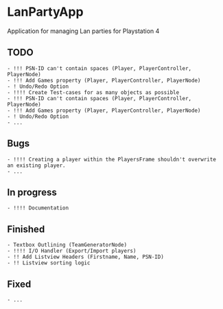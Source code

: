 # LanPartyApp
Application for managing Lan parties for Playstation 4

## TODO
	- !!! PSN-ID can't contain spaces (Player, PlayerController, PlayerNode)
	- !!! Add Games property (Player, PlayerController, PlayerNode)
	- ! Undo/Redo Option
	- !!!! Create Test-cases for as many objects as possible
	- !!! PSN-ID can't contain spaces (Player, PlayerController, PlayerNode)
	- !!! Add Games property (Player, PlayerController, PlayerNode)
	- ! Undo/Redo Option
	- ...

## Bugs
	- !!!! Creating a player within the PlayersFrame shouldn't overwrite an existing player.
	- ...

## In progress
	- !!!! Documentation

## Finished
	- Textbox Outlining (TeamGeneratorNode)
	- !!!! I/O Handler (Export/Import players)
	- !! Add Listview Headers (Firstname, Name, PSN-ID)
	- !! Listview sorting logic
	
## Fixed
	- ...
